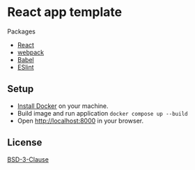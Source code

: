 # React app template

Packages

* [React](https://react.dev)
* [webpack](https://webpack.js.org)
* [Babel](https://babeljs.io)
* [ESlint](https://eslint.org)

## Setup

* [Install Docker](https://docs.docker.com/get-started/get-docker) on your machine.
* Build image and run application `docker compose up --build`
* Open [http://localhost:8000](http://localhost:8000) in your browser.

## License

[BSD-3-Clause](LICENSE)
